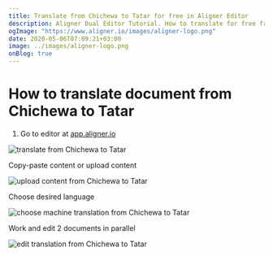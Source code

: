 ```yaml
---
title: Translate from Chichewa to Tatar for free in Aligner Editor
description: Aligner Dual Editor Tutorial. How to translate for free from Chichewa to Tatar. Aligner is multilingual document management platform. 
ogImage: "https://www.aligner.io/images/aligner-logo.png"
date: 2020-05-06T07:09:21+03:00
image: ../images/aligner-logo.png
onBlog: true
---
```


# How to translate document from Chichewa to Tatar

1. Go to editor at [app.aligner.io](https://app.aligner.io "Aligner App web page")

![translate from Chichewa to Tatar](../aligner-blank-editor.png "translate from Chichewa to Tatar")

Copy-paste content or upload content

![upload content from Chichewa to Tatar](../aligner-uploaded-document.png "upload content from Chichewa to Tatar")

Choose desired language

![choose machine translation from Chichewa to Tatar](../aligner-language-dropdown.png "choose machine translation from Chichewa to Tatar")

Work and edit 2 documents in parallel

![edit translation from Chichewa to Tatar](../aligner-double-sitded-editor.png "edit translation from Chichewa to Tatar")


